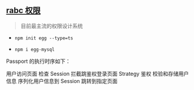 ## [rabc 权限](https://eggjs.org/zh-cn/tutorials/typescript.html)

> 目前最主流的权限设计系统

- `npm init egg --type=ts`

- `npm i egg-mysql`


Passport 的执行时序如下：

用户访问页面
检查 Session
拦截跳鉴权登录页面
Strategy 鉴权
校验和存储用户信息
序列化用户信息到 Session
跳转到指定页面